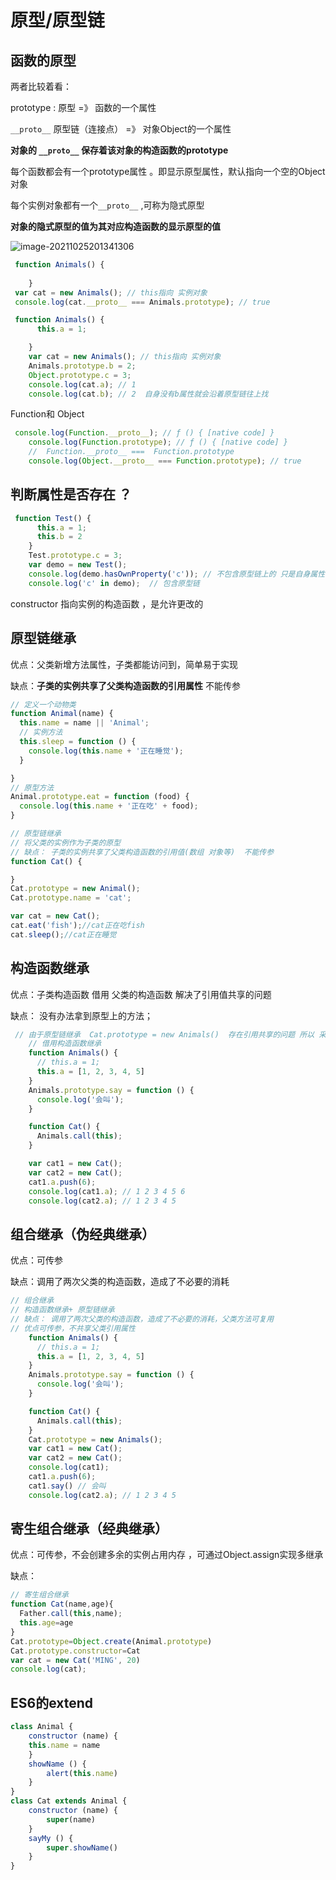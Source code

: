 # 原型/原型链

## 函数的原型 

两者比较着看：

prototype : 原型  =》   函数的一个属性

`__proto__` 原型链（连接点）  =》 对象Object的一个属性 

**对象的 `__proto__`  保存着该对象的构造函数的prototype**   



 每个函数都会有一个prototype属性 。即显示原型属性，默认指向一个空的Object对象 

每个实例对象都有一个`__proto__` ,可称为隐式原型

**对象的隐式原型的值为其对应构造函数的显示原型的值** 

<img src="https://gitee.com/youngstory/images/raw/master/img/202110252013455.png" alt="image-20211025201341306"  />

```js
 function Animals() {
      
    }
 var cat = new Animals(); // this指向 实例对象
 console.log(cat.__proto__ === Animals.prototype); // true 
```

```js
 function Animals() {
      this.a = 1;

    }
    var cat = new Animals(); // this指向 实例对象
    Animals.prototype.b = 2;
    Object.prototype.c = 3;
    console.log(cat.a); // 1 
    console.log(cat.b); // 2  自身没有b属性就会沿着原型链往上找
```

Function和 Object 

```js
 console.log(Function.__proto__); // ƒ () { [native code] }
    console.log(Function.prototype); // ƒ () { [native code] } 
    //  Function.__proto__ ===  Function.prototype
    console.log(Object.__proto__ === Function.prototype); // true 
```

## **判断属性是否存在 ？** 

```js
 function Test() {
      this.a = 1;
      this.b = 2
    }
    Test.prototype.c = 3;
    var demo = new Test();
    console.log(demo.hasOwnProperty('c')); // 不包含原型链上的 只是自身属性  
    console.log('c' in demo);  // 包含原型链 
```

constructor  指向实例的构造函数 ，是允许更改的

## **原型链继承**

优点：父类新增方法属性，子类都能访问到，简单易于实现

缺点：**子类的实例共享了父类构造函数的引用属性**  不能传参

```js
// 定义一个动物类 
function Animal(name) {
  this.name = name || 'Animal';
  // 实例方法
  this.sleep = function () {
    console.log(this.name + '正在睡觉');
  }

}
// 原型方法
Animal.prototype.eat = function (food) {
  console.log(this.name + '正在吃' + food);
}

// 原型链继承  
// 将父类的实例作为子类的原型 
// 缺点： 子类的实例共享了父类构造函数的引用值(数组 对象等)  不能传参
function Cat() {

}
Cat.prototype = new Animal();
Cat.prototype.name = 'cat';

var cat = new Cat();
cat.eat('fish');//cat正在吃fish
cat.sleep();//cat正在睡觉
```

## 构造函数继承

优点：子类构造函数 借用 父类的构造函数   解决了引用值共享的问题

缺点： 没有办法拿到原型上的方法；

```js
 // 由于原型链继承  Cat.prototype = new Animals()  存在引用共享的问题 所以 采用构造函数 
    // 借用构造函数继承  
    function Animals() {
      // this.a = 1;
      this.a = [1, 2, 3, 4, 5]
    }
    Animals.prototype.say = function () {
      console.log('会叫');
    }

    function Cat() {
      Animals.call(this);
    }

    var cat1 = new Cat();
    var cat2 = new Cat();
    cat1.a.push(6);
    console.log(cat1.a); // 1 2 3 4 5 6
    console.log(cat2.a); // 1 2 3 4 5
```

## **组合继承**（伪经典继承）

优点：可传参   

缺点：调用了两次父类的构造函数，造成了不必要的消耗

```js
// 组合继承
// 构造函数继承+ 原型链继承 
// 缺点： 调用了两次父类的构造函数，造成了不必要的消耗，父类方法可复用 
// 优点可传参，不共享父类引用属性 
    function Animals() {
      // this.a = 1;
      this.a = [1, 2, 3, 4, 5]
    }
    Animals.prototype.say = function () {
      console.log('会叫');
    }

    function Cat() {
      Animals.call(this);
    }
    Cat.prototype = new Animals();
    var cat1 = new Cat();
    var cat2 = new Cat();
    console.log(cat1);
    cat1.a.push(6);
    cat1.say() // 会叫
    console.log(cat2.a); // 1 2 3 4 5
```

## **寄生组合继承**（经典继承）

优点：可传参，不会创建多余的实例占用内存 ，可通过Object.assign实现多继承

缺点：

```js
// 寄生组合继承 
function Cat(name,age){
  Father.call(this,name);
  this.age=age
}
Cat.prototype=Object.create(Animal.prototype)
Cat.prototype.constructor=Cat
var cat = new Cat('MING', 20)
console.log(cat);
```

## **ES6的extend**

```js
class Animal {
	constructor (name) {
	this.name = name
	}
	showName () {
		alert(this.name)
	}
}
class Cat extends Animal {
	constructor (name) {
		super(name)
	}
	sayMy () {
		super.showName()
	}
}

```


